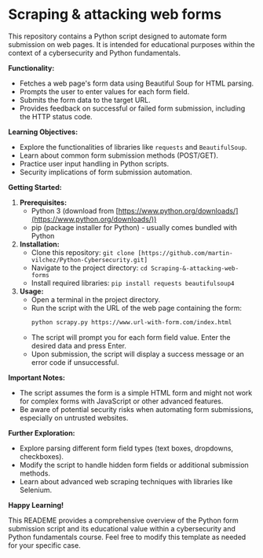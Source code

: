 # Scraping & attacking web forms

This repository contains a Python script designed to automate form submission on web pages. It is intended for educational purposes within the context of a cybersecurity and Python fundamentals.

**Functionality:**

* Fetches a web page's form data using Beautiful Soup for HTML parsing.
* Prompts the user to enter values for each form field.
* Submits the form data to the target URL.
* Provides feedback on successful or failed form submission, including the HTTP status code.

**Learning Objectives:**

* Explore the functionalities of libraries like `requests` and `BeautifulSoup`.
* Learn about common form submission methods (POST/GET).
* Practice user input handling in Python scripts.
* Security implications of form submission automation.

**Getting Started:**

1. **Prerequisites:**
    * Python 3 (download from [https://www.python.org/downloads/](https://www.python.org/downloads/))
    * pip (package installer for Python) - usually comes bundled with Python
2. **Installation:**
    * Clone this repository: `git clone [https://github.com/martin-vilchez/Python-Cybersecurity.git]`
    * Navigate to the project directory: `cd Scraping-&-attacking-web-forms`
    * Install required libraries: `pip install requests beautifulsoup4`
3. **Usage:**
    * Open a terminal in the project directory.
    * Run the script with the URL of the web page containing the form:
        ```bash
        python scrapy.py https://www.url-with-form.com/index.html
        ```
    * The script will prompt you for each form field value. Enter the desired data and press Enter.
    * Upon submission, the script will display a success message or an error code if unsuccessful.

**Important Notes:**

* The script assumes the form is a simple HTML form and might not work for complex forms with JavaScript or other advanced features.
* Be aware of potential security risks when automating form submissions, especially on untrusted websites.

**Further Exploration:**

* Explore parsing different form field types (text boxes, dropdowns, checkboxes).
* Modify the script to handle hidden form fields or additional submission methods.
* Learn about advanced web scraping techniques with libraries like Selenium.

**Happy Learning!**

This READEME provides a comprehensive overview of the Python form submission script and its educational value within a cybersecurity and Python fundamentals course. Feel free to modify this template as needed for your specific case.
